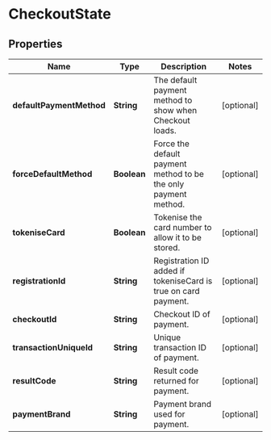 

# CheckoutState


## Properties

| Name | Type | Description | Notes |
|------------ | ------------- | ------------- | -------------|
|**defaultPaymentMethod** | **String** | The default payment method to show when Checkout loads. |  [optional] |
|**forceDefaultMethod** | **Boolean** | Force the default payment method to be the only payment method. |  [optional] |
|**tokeniseCard** | **Boolean** | Tokenise the card number to allow it to be stored. |  [optional] |
|**registrationId** | **String** | Registration ID added if tokeniseCard is true on card payment. |  [optional] |
|**checkoutId** | **String** | Checkout ID of payment. |  [optional] |
|**transactionUniqueId** | **String** | Unique transaction ID of payment. |  [optional] |
|**resultCode** | **String** | Result code returned for payment. |  [optional] |
|**paymentBrand** | **String** | Payment brand used for payment. |  [optional] |



